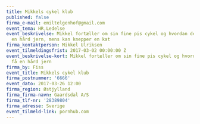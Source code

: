 ```yaml
---
title: Mikkels cykel klub
published: false
firma_e-mail: emiltelgenhof@gmail.com
event_tema: HR,Ledelse
event_beskrivelse: Mikkel fortæller om sin fine pis cykel og hvordan det er at få
  en hård jern, mens kan knepper en kat
firma_kontaktperson: Mikkel Ulriksen
event_tilmeldingsfrist: 2017-03-02 00:00:00 Z
event_beskrivelse-kort: Mikkel fortæller om sin fine pis cykel og hvordan det er at
  få en hård jern
firma_by: Fiss
event_title: Mikkels cykel klub
firma_postnummer: '6666'
event_dato: 2017-03-26 12:00
firma_region: Østjylland
firma_firma-navn: Gaardsdal A/S
firma_tlf-nr: '28389804'
firma_adresse: Sverige
event_tilmeld-link: pornhub.com
---
```


